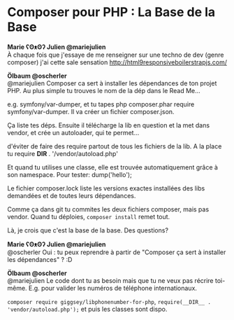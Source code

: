 # Composer pour PHP : La Base de la Base

**Marie ʕʘᴥʘʔ Julien @mariejulien**  
À chaque fois que j'essaye de me renseigner sur une techno de dev (genre composer) j'ai cette sale sensation http://html9responsiveboilerstrapjs.com/ 

**Ölbaum @oscherler**  
@mariejulien Composer ca sert à installer les dépendances de ton projet PHP. Au plus simple tu trouves le nom de la dép dans le Read Me…

e.g. symfony/var-dumper, et tu tapes php composer.phar require symfony/var-dumper. Il va créer un fichier composer.json.

Ça liste tes déps. Ensuite il télécharge la lib en question et la met dans vendor, et crée un autoloader, qui te permet…

d'éviter de faire des require partout de tous les fichiers de la lib. A la place tu require __DIR__ . '/vendor/autoload.php'

Et quand tu utilises une classe, elle est trouvée automatiquement grâce à son namespace. Pour tester:
dump('hello');

Le fichier composer.lock liste les versions exactes installées des libs demandées et de toutes leurs dépendances.

Comme ça dans git tu commites les deux fichiers composer, mais pas vendor. Quand tu déploies, `composer install` remet tout.

Là, je crois que c'est la base de la base. Des questions?

**Marie ʕʘᴥʘʔ Julien @mariejulien**  
@oscherler Oui : tu peux reprendre à partir de "Composer ça sert à installer les dépendances" ? :D

**Ölbaum @oscherler**  
@mariejulien Le code dont tu as besoin mais que tu ne veux pas récrire toi-même. E.g. pour valider les numéros de téléphone internationaux.

 `composer require giggsey/libphonenumber-for-php`, `require(__DIR__ . 'vendor/autoload.php');` et puis les classes sont dispo.
 
